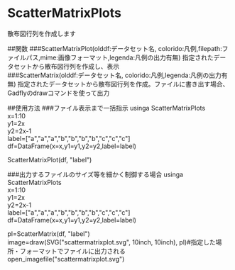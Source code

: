# ScatterMatrixPlots
散布図行列を作成します

##関数
###ScatterMatrixPlot(olddf:データセット名, colorido:凡例,filepath:ファイルパス,mime:画像フォーマット,legenda:凡例の出力有無)
指定されたデータセットから散布図行列を作成し、表示  
###ScatterMatrix(olddf:データセット名, colorido:凡例,legenda:凡例の出力有無)
指定されたデータセットから散布図行列を作成。ファイルに書き出す場合、Gadflyのdrawコマンドを使って出力  
  
##使用方法
###ファイル表示まで一括指示
usinga ScatterMatrixPlots  
x=1:10  
y1=2x  
y2=2x-1  
label=["a","a","a","b","b","b","b","c","c","c"]  
df=DataFrame(x=x,y1=y1,y2=y2,label=label)  

ScatterMatrixPlot(df, "label")  

###出力するファイルのサイズ等を細かく制御する場合
usinga ScatterMatrixPlots  
x=1:10  
y1=2x  
y2=2x-1  
label=["a","a","a","b","b","b","b","c","c","c"]  
df=DataFrame(x=x,y1=y1,y2=y2,label=label)  

pl=ScatterMatrix(df, "label")  
image=draw(SVG("scattermatrixplot.svg", 10inch, 10inch), pl)#指定した場所・フォーマットでファイルに出力される  
open_imagefile("scattermatrixplot.svg")
